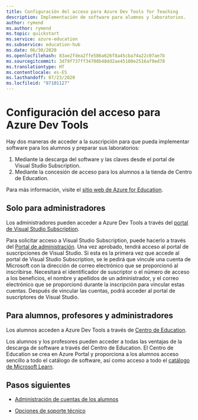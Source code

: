 ```yaml
---
title: Configuración del acceso para Azure Dev Tools for Teaching
description: Implementación de software para alumnos y laboratorios.
author: rymend
ms.author: rymend
ms.topic: quickstart
ms.service: azure-education
ms.subservice: education-hub
ms.date: 06/30/2020
ms.openlocfilehash: 83ae2fdea2ffe586a626f8a45cba74a22c07ae7b
ms.sourcegitcommit: 3d79f737ff34708b48dd2ae45100e2516af9ed78
ms.translationtype: HT
ms.contentlocale: es-ES
ms.lasthandoff: 07/23/2020
ms.locfileid: "87101127"
---
```

# <a name="setting-up-access-for-azure-dev-tools"></a>Configuración del acceso para Azure Dev Tools

Hay dos maneras de acceder a la suscripción para que pueda implementar software para los alumnos y preparar sus laboratorios:
1. Mediante la descarga del software y las claves desde el portal de Visual Studio Subscription.
1. Mediante la concesión de acceso para los alumnos a la tienda de Centro de Education.

Para más información, visite el [sitio web de Azure for Education](https://azureforeducation.microsoft.com).

## <a name="for-administrators-only"></a>Solo para administradores  
Los administradores pueden acceder a Azure Dev Tools a través del [portal de Visual Studio Subscription](https://my.visualstudio.com/).

Para solicitar acceso a Visual Studio Subscription, puede hacerlo a través del [Portal de administración](https://azureforeducation.microsoft.com/account/Subscriptions). Una vez aprobado, tendrá acceso al portal de suscripciones de Visual Studio. Si esta es la primera vez que accede al portal de Visual Studio Subscription, se le pedirá que vincule una cuenta de Microsoft con la dirección de correo electrónico que se proporcionó al inscribirse. Necesitará el identificador de suscriptor o el número de acceso a los beneficios, el nombre y apellidos de un administrador, y el correo electrónico que se proporcionó durante la inscripción para vincular estas cuentas. Después de vincular las cuentas, podrá acceder al portal de suscriptores de Visual Studio.

## <a name="for-students-faculty-and-administrators"></a>Para alumnos, profesores y administradores
Los alumnos acceden a Azure Dev Tools a través de [Centro de Education](https://aka.ms/devtoolsforteaching).

Los alumnos y los profesores pueden acceder a todas las ventajas de la descarga de software a través del Centro de Education. El Centro de Education se crea en Azure Portal y proporciona a los alumnos acceso sencillo a todo el catálogo de software, así como acceso a todo el [catálogo de Microsoft Learn](https://docs.microsoft.com/learn/).

## <a name="next-steps"></a>Pasos siguientes
- [Administración de cuentas de los alumnos](manage-students.md)

- [Opciones de soporte técnico](program-support.md)
